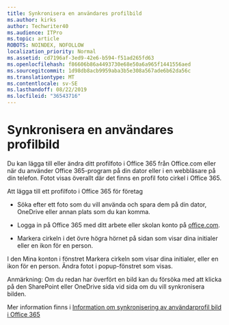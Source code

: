 ```yaml
---
title: Synkronisera en användares profilbild
ms.author: kirks
author: Techwriter40
ms.audience: ITPro
ms.topic: article
ROBOTS: NOINDEX, NOFOLLOW
localization_priority: Normal
ms.assetid: cd7196af-3ed9-42e6-b594-f51ad265fd63
ms.openlocfilehash: f86606b86a4493730e68e50a6a965f1441556aed
ms.sourcegitcommit: 1d98db8acb9959aba3b5e308a567ade6b62da56c
ms.translationtype: MT
ms.contentlocale: sv-SE
ms.lasthandoff: 08/22/2019
ms.locfileid: "36543716"
---
```

# <a name="sync-a-users-profile-picture"></a>Synkronisera en användares profilbild

Du kan lägga till eller ändra ditt profilfoto i Office 365 från Office.com eller när du använder Office 365-program på din dator eller i en webbläsare på din telefon. Fotot visas överallt där det finns en profil foto cirkel i Office 365.

Att lägga till ett profilfoto i Office 365 för företag

- Söka efter ett foto som du vill använda och spara dem på din dator, OneDrive eller annan plats som du kan komma.

- Logga in på Office 365 med ditt arbete eller skolan konto på [office.com](http://www.office.com).

- Markera cirkeln i det övre högra hörnet på sidan som visar dina initialer eller en ikon för en person.

I den Mina konton i fönstret Markera cirkeln som visar dina initialer, eller en ikon för en person. Ändra fotot i popup-fönstret som visas.

Anmärkning: Om du redan har överfört en bild kan du försöka med att klicka på den SharePoint eller OneDrive sida vid sida om du vill synkronisera bilden.

Mer information finns i [Information om synkronisering av användarprofil bild i Office 365](https://support.office.com/article/information-about-profile-picture-synchronization-in-office-365-20594d76-d054-4af4-a660-401133e3d48a?ui=en-US&amp;rs=en-US&amp;ad=US)

